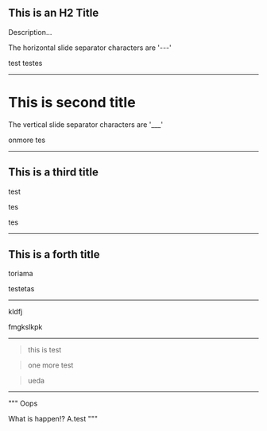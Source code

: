 ## This is an H2 Title

Description...

The horizontal slide separator characters are '---'

test testes

---

# This is second title

The vertical slide separator characters are '___'

onmore tes 

___

## This is a third title

test

tes

tes

---

## This is a forth title
toriama

testetas

---

kldfj

fmgkslkpk

----

> this is test

> one more test

> ueda

---

"""
Oops

What is happen!?
A.test
"""
